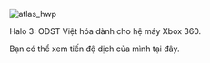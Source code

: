 ![atlas_hwp](https://raw.githubusercontent.com/kecox42069/Halo3_ODST_X360_VietHoa/main/atlas_hwp.jpg)

 Halo 3: ODST Việt hóa dành cho hệ máy Xbox 360.

Bạn có thể xem tiến độ dịch của mình tại đây.